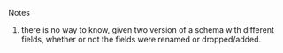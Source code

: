 

Notes

1. there is no way to know, given two version of a schema with different fields, whether or not the fields were renamed or dropped/added. 